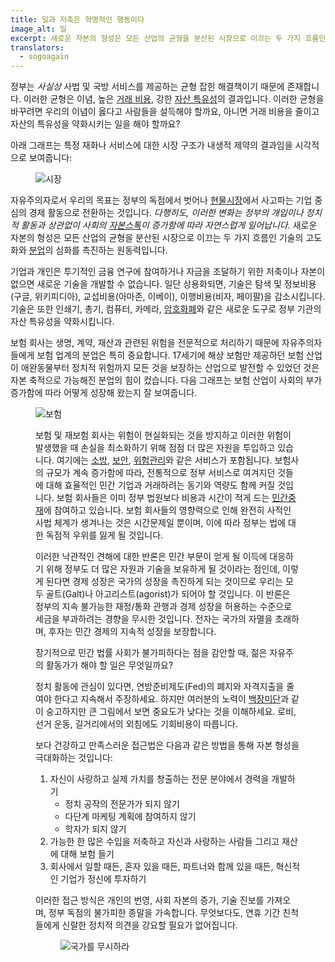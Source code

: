 ```yaml
---
title: 일과 저축은 혁명적인 행동이다
image_alt: 일
excerpt: 새로운 자본의 형성은 모든 산업의 균형을 분산된 시장으로 이끄는 두 가지 흐름인 기술의 고도화와 분업의 심화를 촉진하는 원동력입니다.
translators:
  - sogoagain
---
```


정부는 _사실상_ 사법 및 국방 서비스를 제공하는 균형 잡힌 해결책이기 때문에 존재합니다. 이러한 균형은 이념, 높은 [거래 비용](http://en.wikipedia.org/wiki/Transaction_cost), 강한 [자산 특유성](http://en.wikipedia.org/wiki/Asset_specificity)의 결과입니다. 이러한 균형을 바꾸려면 우리의 이념이 옳다고 사람들을 설득해야 할까요, 아니면 거래 비용을 줄이고 자산의 특유성을 약화시키는 일을 해야 할까요?

아래 그래프는 특정 재화나 서비스에 대한 시장 구조가 내생적 제약의 결과임을 시각적으로 보여줍니다:

<figure>
  <img src="/static/img/mempool/working-and-saving-are-revolutionary-acts/market.jpg" alt="시장" />
</figure>

자유주의자로서 우리의 목표는 정부의 독점에서 벗어나 [현물시장](http://en.wiktionary.org/wiki/spot_market)에서 사고파는 기업 중심의 경제 활동으로 전환하는 것입니다. _다행히도, 이러한 변화는 정부의 개입이나 정치적 활동과 상관없이 사회의 [자본스톡](http://wiki.mises.org/wiki/Capital)이 증가함에 따라 자연스럽게 일어납니다._ 새로운 자본의 형성은 모든 산업의 균형을 분산된 시장으로 이끄는 두 가지 흐름인 기술의 고도화와 [분업](https://mises.org/library/human-action-0/html/pp/706)의 심화를 촉진하는 원동력입니다.

기업과 개인은 투기적인 금융 연구에 참여하거나 자금을 조달하기 위한 저축이나 자본이 없으면 새로운 기술을 개발할 수 없습니다. 일단 상용화되면, 기술은 탐색 및 정보비용(구글, 위키피디아), 교섭비용(아마존, 이베이), 이행비용(비자, 페이팔)을 감소시킵니다. 기술은 또한 인쇄기, 총기, 컴퓨터, 카메라, [암호화폐](http://bitcoin.org/)와 같은 새로운 도구로 정부 기관의 자산 특유성을 약화시킵니다.

보험 회사는 생명, 계약, 재산과 관련된 위험을 전문적으로 처리하기 때문에 자유주의자들에게 보험 업계의 분업은 특히 중요합니다. 17세기에 해상 보험만 제공하던 보험 산업이 애완동물부터 정치적 위험까지 모든 것을 보장하는 산업으로 발전할 수 있었던 것은 자본 축적으로 가능해진 분업의 힘이 컸습니다. 다음 그래프는 보험 산업이 사회의 부가 증가함에 따라 어떻게 성장해 왔는지 잘 보여줍니다.

<figure>
  <img src="/static/img/mempool/working-and-saving-are-revolutionary-acts/insurance.jpg" alt="보험" />
</div>

보험 및 재보험 회사는 위험이 현실화되는 것을 방지하고 이러한 위험이 발생했을 때 손실을 최소화하기 위해 점점 더 많은 자원을 투입하고 있습니다. 여기에는 [소방](http://www.santafenewmexican.com/Local%20News/Firefighters-for-hire--Insurance-firms-providing-protection-in-#.UNjqqInjkwk), [보안](http://www.bloomberg.com/news/2012-10-22/somalia-piracy-attacks-plunge-as-navies-secure-trade-route-1-.html), [위험관리](https://www.travelers.com/business-insurance/risk-control/index.aspx)와 같은 서비스가 포함됩니다. 보험사의 규모가 계속 증가함에 따라, 전통적으로 정부 서비스로 여겨지던 것들에 대해 효율적인 민간 기업과 거래하려는 동기와 역량도 함께 커질 것입니다. 보험 회사들은 이미 정부 법원보다 비용과 시간이 적게 드는 [민간중재](http://www.arias-us.org/)에 참여하고 있습니다. 보험 회사들의 영향력으로 인해 완전히 사적인 사법 체계가 생겨나는 것은 시간문제일 뿐이며, 이에 따라 정부는 법에 대한 독점적 우위를 잃게 될 것입니다.

이러한 낙관적인 견해에 대한 반론은 민간 부문이 얻게 될 이득에 대응하기 위해 정부도 더 많은 자원과 기술을 보유하게 될 것이라는 점인데, 이렇게 된다면 경제 성장은 국가의 성장을 촉진하게 되는 것이므로 우리는 모두 골트(Galt)나 아고리스트(agorist)가 되어야 할 것입니다. 이 반론은 정부의 지속 불가능한 재정/통화 관행과 경제 성장을 허용하는 수준으로 세금을 부과하려는 경향을 무시한 것입니다. 전자는 국가의 자멸을 초래하며, 후자는 민간 경제의 지속적 성장을 보장합니다.

장기적으로 민간 법률 사회가 불가피하다는 점을 감안할 때, 젊은 자유주의 활동가가 해야 할 일은 무엇일까요?

정치 활동에 관심이 있다면, 연방준비제도(Fed)의 폐지와 자격지출을 줄여야 한다고 지속해서 주장하세요. 하지만 여러분의 노력이 [백장미단](http://en.wikipedia.org/wiki/White_Rose)과 같이 숭고하지만 큰 그림에서 보면 중요도가 낮다는 것을 이해하세요. 로비, 선거 운동, 길거리에서의 외침에도 기회비용이 따릅니다.

보다 건강하고 만족스러운 접근법은 다음과 같은 방법을 통해 자본 형성을 극대화하는 것입니다:

1. 자신이 사랑하고 실제 가치를 창출하는 전문 분야에서 경력을 개발하기
   - 정치 공작의 전문가가 되지 않기
   - 다단계 마케팅 계획에 참여하지 않기
   - 학자가 되지 않기
2. 가능한 한 많은 수입을 저축하고 자신과 사랑하는 사람들 그리고 재산에 대해 보험 들기
3. 회사에서 일할 때든, 혼자 있을 때든, 파트너와 함께 있을 때든, 혁신적인 기업가 정신에 투자하기

이러한 접근 방식은 개인의 번영, 사회 자본의 증가, 기술 진보를 가져오며, 정부 독점의 불가피한 종말을 가속합니다. 무엇보다도, 연휴 기간 친척들에게 신랄한 정치적 의견을 강요할 필요가 없어집니다.

<figure>
  <img src="/static/img/mempool/working-and-saving-are-revolutionary-acts/disregard-the-state.jpg" alt="국가를 무시하라" />
</div>
